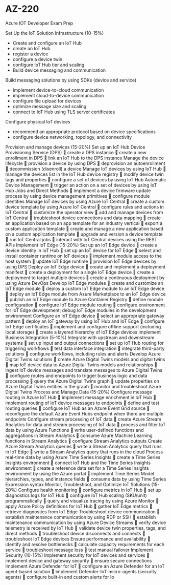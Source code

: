 # AZ-220
Azure IOT Developer Exam Prep

Set Up the IoT Solution Infrastructure (10-15%)

* Create and configure an IoT Hub
* create an IoT Hub
* register a device
* configure a device twin
* configure IoT Hub tier and scaling
* Build device messaging and communication 

Build messaging solutions by using SDKs (device and service)
* implement device-to-cloud communication
* implement cloud-to-device communication
* configure file upload for devices
* optimize message size and scaling
* connect to IoT Hub using TLS server certificates

Configure physical IoT devices
* recommend an appropriate protocol based on device specifications
* configure device networking, topology, and connectivity


Provision and manage devices (15-20%)
Set up an IoT Hub Device Provisioning Service (DPS)
 create a DPS instance
 create a new enrollment in DPS
 link an IoT Hub to the DPS instance
Manage the device lifecycle
 provision a device by using DPS
 deprovision an autoenrollment
 decommission (disenroll) a device
Manage IoT devices by using IoT Hub
 manage the devices list in the IoT Hub device registry
 modify device twin tags and properties
 configure a set of devices by using IoT Hub Automatic Device Management
 trigger an action on a set of devices by using IoT Hub Jobs and Direct Methods
 implement a device firmware update process by using device management primitives
 configure module identities
Manage IoT devices by using Azure IoT Central
 create a custom device template by using Azure IoT Central
 configure rules and actions in IoT Central
 customize the operator view
 add and manage devices from IoT Central
 troubleshoot device connections and data mapping
 create an application based on an app template for an industry vertical
 export a custom application template
 create and manage a new application based on a custom application template
 upgrade and version a device template
 run IoT Central jobs
 interact with IoT Central devices using the REST APIs
Implement IoT Edge (15-20%)
Set up an IoT Edge device
 create a device identity in IoT Hub
 set up an IoT device for IoT Edge
 select and install container runtime on IoT devices
 implement module access to the host system
 update IoT Edge runtime
 provision IoT Edge devices by using DPS
Deploy an IoT Edge device
 create and implement a deployment manifest
 create a deployment for a single IoT Edge device
 create a deployment to target multiple devices
 create a continuous deployment by using Azure DevOps
Develop IoT Edge modules 
 create and customize an IoT Edge module
 deploy a custom IoT Edge module to an IoT Edge device
 deploy an IoT Edge module from Azure Marketplace to an IoT Edge device
 publish an IoT Edge module to Azure Container Registry
 define module configuration
 configure IoT Edge module routing
 configure environment for IoT Edge development; debug IoT Edge modules in the 
development environment
Configure an IoT Edge device
 select an appropriate gateway pattern
 deploy an IoT gateway by using IoT Hub and IoT Edge
 configure IoT Edge certificates
 implement and configure offline support (including local storage)
 create a layered hierarchy of IoT Edge devices
Implement Business Integration (5-10%)
Integrate with upstream and downstream systems
 set up input and output connections
 set up IoT Hub routing for triggering workflows
 test data interface integration
 integrate third-party solutions
 configure workflows, including rules and alerts
Develop Azure Digital Twins solutions
 create Azure Digital Twins models and digital twins
 map IoT device data to Azure Digital Twins models and relationships
 ingest IoT device messages and translate messages to Azure Digital Twins
 configure routes and endpoints to trigger business logic and data processing
 query the Azure Digital Twins graph
 update properties on Azure Digital Twins entities in the graph
 monitor and troubleshoot Azure Digital Twins
Process and Manage Data (15-20%)
Configure message routing in Azure IoT Hub
 implement message enrichment in IoT Hub
 implement routing of IoT device messages to endpoints
 define and test routing queries
 configure IoT Hub as an Azure Event Grid source
 reconfigure the default Azure Event Hubs endpoint when there are multiple endpoints
Configure stream processing of IoT data
 create Azure Stream Analytics for data and stream processing of IoT data
 process and filter IoT data by using Azure Functions
 write user-defined functions and aggregations in Stream Analytics
 consume Azure Machine Learning functions in Stream Analytics
 configure Stream Analytics outputs
Create Azure Stream Analytics queries
 write a Stream Analytics query that runs in IoT Edge
 write a Stream Analytics query that runs in the cloud
Process real-time data by using Azure Time Series Insights
 create a Time Series Insights environment
 connect IoT Hub and the Time Series Insights environment
 create a reference data set for a Time Series Insights environment by using the Azure 
portal
 implement Time Series Model hierarchies, types, and instance fields
 consume data by using Time Series Expression syntax
Monitor, Troubleshoot, and Optimize IoT Solutions (15-20%)
Configure health monitoring
 configure metrics in IoT Hub
 set up diagnostics logs for IoT Hub
 configure IoT Hub scaling (SKU/unit) programmatically
 query and visualize tracing by using Azure Monitor
 apply Azure Policy definitions for IoT Hub
 gather IoT Edge metrics
 retrieve diagnostics from IoT Edge
Troubleshoot device communication
 establish maintenance communication by using RDP or SSH
 establish maintenance communication by using Azure Device Streams
 verify device telemetry is received by IoT Hub
 validate device twin properties, tags, and direct methods
 troubleshoot device disconnects and connects
 troubleshoot IoT Edge devices
Ensure performance and availability
 identify and resolve bottlenecks
 calculate capacity requirements for each service
 troubleshoot message loss
 test manual failover
Implement Security (10-15%)
Implement security for IoT devices and services
 implement device and gateway security
 ensure secure connections
Implement Azure Defender for IoT
 configure an Azure Defender for an IoT agent-based solution
 implement Defender-IoT-micro-agents (security agents)
 configure built-in and custom alerts for Io
